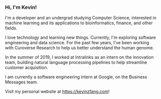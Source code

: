 ### Hi, I'm Kevin!

I'm a developer and an undergrad studying Computer Science, interested in machine learning and its applications to bioinformatics, finance, and other fields.

I love technology and learning new things. Currently, I'm exploring software engineering and data science. For the past few years, I've been working with Curoverse Research to help us better understand the human genome.

In the summer of 2019, I worked at Intralinks as an intern on the innovation team, building natural language processing pipelines to help streamline customer acquisition.

I am currently a software engineering intern at Google, on the Business Messages team.

Visit my personal website at https://kevinzfang.com!
